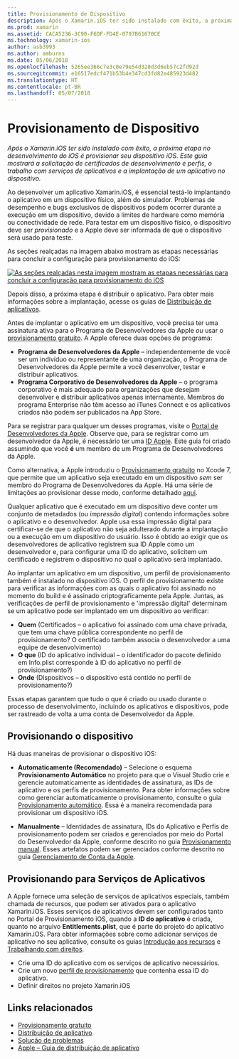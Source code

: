 ```yaml
---
title: Provisionamento de Dispositivo
description: Após o Xamarin.iOS ter sido instalado com êxito, a próxima etapa no desenvolvimento do iOS é provisionar seu dispositivo iOS. Este guia mostrará a solicitação de certificados de desenvolvimento e perfis, o trabalho com serviços de aplicativos e a implantação de um aplicativo no dispositivo.
ms.prod: xamarin
ms.assetid: CACA5236-3C90-F6DF-FD4E-0797B61670CE
ms.technology: xamarin-ios
author: asb3993
ms.author: amburns
ms.date: 05/06/2018
ms.openlocfilehash: 5265ee366c7e3c0e79e54d320d3d6eb57c2fd92d
ms.sourcegitcommit: e16517edcf471b53b4e347cd3fd82e485923d482
ms.translationtype: HT
ms.contentlocale: pt-BR
ms.lasthandoff: 05/07/2018
---
```

# <a name="device-provisioning"></a>Provisionamento de Dispositivo

_Após o Xamarin.iOS ter sido instalado com êxito, a próxima etapa no desenvolvimento do iOS é provisionar seu dispositivo iOS. Este guia mostrará a solicitação de certificados de desenvolvimento e perfis, o trabalho com serviços de aplicativos e a implantação de um aplicativo no dispositivo._

Ao desenvolver um aplicativo Xamarin.iOS, é essencial testá-lo implantando o aplicativo em um dispositivo físico, além do simulador. Problemas de desempenho e bugs exclusivos de dispositivos podem ocorrer durante a execução em um dispositivo, devido a limites de hardware como memória ou conectividade de rede. Para testar em um dispositivo físico, o dispositivo deve ser *provisionado* e a Apple deve ser informada de que o dispositivo será usado para teste.

As seções realçadas na imagem abaixo mostram as etapas necessárias para concluir a configuração para provisionamento do iOS:

[![](images/provisioningdiagram.png "As seções realçadas nesta imagem mostram as etapas necessárias para concluir a configuração para provisionamento do iOS")](images/provisioningdiagram.png#lightbox)

Depois disso, a próxima etapa é distribuir o aplicativo. Para obter mais informações sobre a implantação, acesse os guias de [Distribuição de aplicativos](~/ios/deploy-test/app-distribution/index.md).

Antes de implantar o aplicativo em um dispositivo, você precisa ter uma assinatura ativa para o Programa de Desenvolvedores da Apple *ou* usar o [provisionamento gratuito](~/ios/get-started/installation/device-provisioning/free-provisioning.md). A Apple oferece duas opções de programa:

- **Programa de Desenvolvedores da Apple** – independentemente de você ser um indivíduo ou representante de uma organização, o Programa de Desenvolvedores da Apple permite a você desenvolver, testar e distribuir aplicativos.
- **Programa Corporativo de Desenvolvedores da Apple** – o programa corporativo é mais adequado para organizações que desejam desenvolver e distribuir aplicativos apenas internamente. Membros do programa Enterprise não têm acesso ao iTunes Connect e os aplicativos criados não podem ser publicados na App Store.


Para se registrar para qualquer um desses programas, visite o [Portal de Desenvolvedores da Apple](https://developer.apple.com/programs/enroll/). Observe que, para se registrar como um desenvolvedor da Apple, é necessário ter uma [ID Apple](https://appleid.apple.com/). Este guia foi criado assumindo que você **é** um membro de um Programa de Desenvolvedores da Apple.

Como alternativa, a Apple introduziu o [Provisionamento gratuito](~/ios/get-started/installation/device-provisioning/free-provisioning.md) no Xcode 7, que permite que um aplicativo seja executado em um dispositivo *sem* ser membro do Programa de Desenvolvedores da Apple. Há uma série de limitações ao provisionar desse modo, conforme detalhado [aqui](~/ios/get-started/installation/device-provisioning/free-provisioning.md#limitations).

Qualquer aplicativo que é executado em um dispositivo deve conter um conjunto de metadados (ou *impressão digital*) contendo informações sobre o aplicativo e o desenvolvedor. Apple usa essa impressão digital para certificar-se de que o aplicativo não seja adulterado durante a implantação ou a execução em um dispositivo do usuário. Isso é obtido ao exigir que os desenvolvedores de aplicativo registrem sua ID Apple como um desenvolvedor e, para configurar uma ID do aplicativo, solicitem um certificado e registrem o dispositivo no qual o aplicativo será implantado.

Ao implantar um aplicativo em um dispositivo, um perfil de provisionamento também é instalado no dispositivo iOS. O perfil de provisionamento existe para verificar as informações com as quais o aplicativo foi assinado no momento do build e é assinado criptograficamente pela Apple. Juntas, as verificações de perfil de provisionamento e 'impressão digital' determinam se um aplicativo pode ser implantado em um dispositivo ao verificar:

- **Quem** (Certificados – o aplicativo foi assinado com uma chave privada, que tem uma chave pública correspondente no perfil de provisionamento? O certificado também associa o desenvolvedor a uma equipe de desenvolvimento)
- **O que** (ID do aplicativo individual – o identificador do pacote definido em Info.plist corresponde à ID do aplicativo no perfil de provisionamento?)
- **Onde** (Dispositivos – o dispositivo está contido no perfil de provisionamento?)

Essas etapas garantem que tudo o que é criado ou usado durante o processo de desenvolvimento, incluindo os aplicativos e dispositivos, pode ser rastreado de volta a uma conta de Desenvolvedor da Apple.

<a name="Provisioning_Profile" />

## <a name="provisioning-your-device"></a>Provisionando o dispositivo

Há duas maneiras de provisionar o dispositivo iOS:

* **Automaticamente (Recomendado)** – Selecione o esquema **Provisionamento Automático** no projeto para que o Visual Studio crie e gerencie automaticamente as identidades de assinatura, as IDs de aplicativo e os perfis de provisionamento. Para obter informações sobre como gerenciar automaticamente o provisionamento, consulte o guia [Provisionamento automático](automatic-provisioning.md). Essa é a maneira recomendada para provisionar um dispositivo iOS.

* **Manualmente** – Identidades de assinatura, IDs do Aplicativo e Perfis de provisionamento podem ser criados e gerenciados por meio do Portal do Desenvolvedor da Apple, conforme descrito no guia [Provisionamento manual](manual-provisioning.md). Esses artefatos podem ser gerenciados conforme descrito no guia [Gerenciamento de Conta da Apple](~/cross-platform/macios/apple-account-management.md).


<a name="appservices" />

## <a name="provisioning-for-application-services"></a>Provisionando para Serviços de Aplicativos

A Apple fornece uma seleção de serviços de aplicativos especiais, também chamada de recursos, que podem ser ativados para o aplicativo Xamarin.iOS. Esses serviços de aplicativos devem ser configurados tanto no Portal de Provisionamento iOS, quando a **ID do aplicativo** é criada, quanto no arquivo **Entitlements.plist**, que é parte do projeto do aplicativo Xamarin.iOS. Para obter informações sobre como adicionar serviços de aplicativo no seu aplicativo, consulte os guias [Introdução aos recursos](~/ios/deploy-test/provisioning/capabilities/index.md) e [Trabalhando com direitos](~/ios/deploy-test/provisioning/entitlements.md).

* Crie uma ID do aplicativo com os serviços de aplicativo necessários.
* Crie um novo [perfil de provisionamento](#Provisioning_Profile) que contenha essa ID do aplicativo.
* Definir direitos no projeto Xamarin.iOS

## <a name="related-links"></a>Links relacionados

- [Provisionamento gratuito](~/ios/get-started/installation/device-provisioning/free-provisioning.md)
- [Distribuição de aplicativo](~/ios/deploy-test/app-distribution/index.md)
- [Solução de problemas](~/ios/deploy-test/troubleshooting.md)
- [Apple – Guia de distribuição de aplicativo](https://developer.apple.com/library/ios/documentation/IDEs/Conceptual/AppDistributionGuide/Introduction/Introduction.html)
